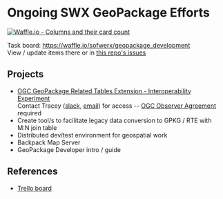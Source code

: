 # Ongoing SWX GeoPackage Efforts #

[![Waffle.io - Columns and their card count](https://badge.waffle.io/sofwerx/geopackage_development.svg?columns=all)](https://waffle.io/sofwerx/geopackage_development)

Task board: https://waffle.io/sofwerx/geopackage_development  
View / update items there or in [this repo's issues](https://github.com/sofwerx/geopackage_development/issues)

## Projects ##
- [OGC GeoPackage Related Tables Extension - Interoperability Experiment](https://github.com/tabinfl/related-tables-IE)  
Contact Tracey ([slack](https://sofwerx.slack.com/team/U5N2X4Q69), [email](mailto:tracey.birch@sofwerx.org)) for access -- [OGC Observer Agreement](https://portal.opengeospatial.org/files/?artifact_id=75290) required
- Create tool/s to facilitate legacy data conversion to GPKG / RTE with M:N join table
- Distributed dev/test environment for geospatial work
- Backpack Map Server
- GeoPackage Developer intro / guide

## References ##
- [Trello board](https://trello.com/b/PpUbxYxf/reference)
